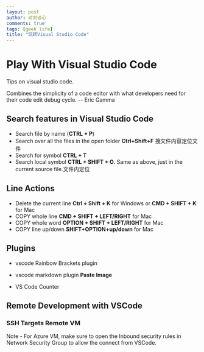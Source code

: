 ```yaml
---
layout: post
author: 对刘谈心
comments: true
tags: [geek life]
title: "玩转Visual Studio Code"
---
```


# Play With Visual Studio Code

Tips on visual studio code.

Combines the simplicity of a code editor with what developers need for their code edit debug cycle.
-- Eric Gamma

## Search features in Visual Studio Code

- Search file by name (**CTRL + P**)
- Search over all the files in the open folder **Ctrl+Shift+F** 搜文件内容定位文件
- Search for symbol **CTRL + T**
- Search local symbol **CTRL + SHIFT + O**. Same as above, just in the current source file.文件内定位

## Line Actions

- Delete the current line **Ctrl + Shift + K** for Windows or **CMD + SHIFT + K** for Mac
- COPY whole line **CMD + SHIFT + LEFT/RIGHT** for Mac
- COPY whole word **OPTION + SHIFT + LEFT/RIGHT** for Mac
- COPY line up/down **SHIFT+OPTION+up/down** for Mac

## Plugins

- vscode Rainbow Brackets plugin

- vscode markdown plugin **Paste Image**

- VS Code Counter


## Remote Development with VSCode

### SSH Targets Remote VM

Note - For Azure VM, make sure to open the Inbound security rules in Network Security Group to allow the connect from VSCode.
